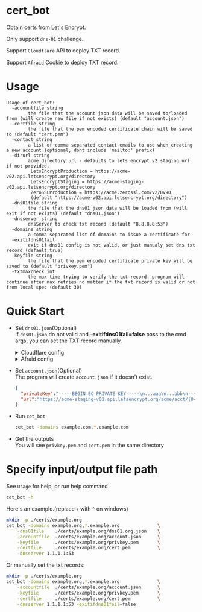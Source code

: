 # cert_bot
Obtain certs from Let's Encrypt.

Only support `dns-01` challenge.

Support `Cloudflare` API to deploy TXT record.

Support `Afraid` Cookie to deploy TXT record.

# Usage
```
Usage of cert_bot:
  -accountfile string
        the file that the account json data will be saved to/loaded from (will create new file if not exists) (default "account.json")
  -certfile string
        the file that the pem encoded certificate chain will be saved to (default "cert.pem")
  -contact string
        a list of comma separated contact emails to use when creating a new account (optional, dont include 'mailto:' prefix)
  -dirurl string
        acme directory url - defaults to lets encrypt v2 staging url if not provided.
         LetsEncryptProduction = https://acme-v02.api.letsencrypt.org/directory
         LetsEncryptStaging = https://acme-staging-v02.api.letsencrypt.org/directory
         ZeroSSLProduction = https://acme.zerossl.com/v2/DV90
         (default "https://acme-v02.api.letsencrypt.org/directory")
  -dns01file string
        the file that the dns01 json data will be loaded from (will exit if not exists) (default "dns01.json")
  -dnsserver string
        dnsServer to check txt record (default "8.8.8.8:53")
  -domains string
        a comma separated list of domains to issue a certificate for
  -exitifdns01fail
        exit if dns01 config is not valid, or just manualy set dns txt record (default true)
  -keyfile string
        the file that the pem encoded certificate private key will be saved to (default "privkey.pem")
  -txtmaxcheck int
        the max time trying to verify the txt record. program will continue after max retries no matter if the txt record is valid or not from local spec (default 30)
```

# Quick Start

+ Set `dns01.json`(Optional)  
If `dns01.json` do not valid and **-exitifdns01fail=false** pass to the cmd args, you can set the TXT record manually.
  <details>
      <summary>Cloudflare config</summary>


    
    If `api-email` is not empty, the auth uses header `X-Auth-Email` and `X-Auth-Key`; or else it just use header `Authorization`.  
    See <https://dash.cloudflare.com/profile/api-tokens>

    + `X-Auth-Email` + `X-Auth-Key`
    ```json
    {
      "type": "cloudflare",
      "config": {
        "api-email": "cf email account",
        "api-key": "global key",
        "domain": "the root domain in the dash borad panel. e.g. example.com"
      }
    }
    ```
    + `Authorization`
    ```json
    {
      "type": "cloudflare",
      "config": {
        "api-key": "dedicated token",
        "domain": "the root domain in the dash borad panel. e.g. example.com"
      }
    }
    ```
  </details>

  <details>
      <summary>Afraid config</summary>


    
    See <https://freedns.afraid.org/faq/#17>

    ```json
    {
      "type": "cloudflare",
      "config": {
        "dns_cookie": "get from browser",
        "domain_id": "number format id, get it from browser"
      }
    }
    ```
  </details>

+ Set `account.json`(Optional)  
The program will create `account.json` if it doesn't exist.  
  ```json
  {
    "privateKey":"-----BEGIN EC PRIVATE KEY-----\n...aaa\n...bbb\n-----END EC PRIVATE KEY-----\n",
    "url":"https://acme-staging-v02.api.letsencrypt.org/acme/acct/[0-9]+"
  }
  ```

+ Run `cet_bot`
  ```sh
  cet_bot -domains example.com,*.example.com
  ```

+ Get the outputs  
You will see `privkey.pem` and `cert.pem` in the same directory


# Specify input/output file path
See `Usage` for  help, or run help command
```sh
cet_bot -h
```

Here's an example.(replace `\` with `^` on windows)
```sh
mkdir -p ./certs/example.org
cet_bot -domains example.org,*.example.org              \
    -dns01file    ./certs/example.org/dns01.org.json    \
    -accountfile  ./certs/example.org/account.json      \
    -keyfile      ./certs/example.org/privkey.pem       \
    -certfile     ./certs/example.org/cert.pem          \
    -dnsserver 1.1.1.1:53
```

Or manually set the txt records:
```sh
mkdir -p ./certs/example.org
cet_bot -domains example.org,*.example.org              \
    -accountfile  ./certs/example.org/account.json      \
    -keyfile      ./certs/example.org/privkey.pem       \
    -certfile     ./certs/example.org/cert.pem          \
    -dnsserver 1.1.1.1:53 -exitifdns01fail=false
```

